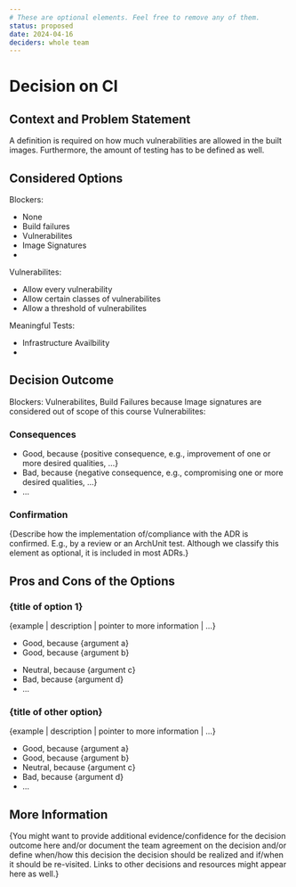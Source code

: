 ```yaml
---
# These are optional elements. Feel free to remove any of them.
status: proposed
date: 2024-04-16
deciders: whole team
---
```

# Decision on CI

## Context and Problem Statement

A definition is required on how much vulnerabilities are allowed in the built images.
Furthermore, the amount of testing has to be defined as well.

## Considered Options

Blockers:
* None
* Build failures
* Vulnerabilites
* Image Signatures
* 


Vulnerabilites:
* Allow every vulnerability
* Allow certain classes of vulnerabilites
* Allow a threshold of vulnerabilites

Meaningful Tests:
* Infrastructure Availbility
* 

## Decision Outcome

Blockers: Vulnerabilites, Build Failures because Image signatures are considered out of scope of this course
Vulnerabilites: 
### Consequences

* Good, because {positive consequence, e.g., improvement of one or more desired qualities, …}
* Bad, because {negative consequence, e.g., compromising one or more desired qualities, …}
* … <!-- numbers of consequences can vary -->

<!-- This is an optional element. Feel free to remove. -->
### Confirmation

{Describe how the implementation of/compliance with the ADR is confirmed. E.g., by a review or an ArchUnit test.
 Although we classify this element as optional, it is included in most ADRs.}

<!-- This is an optional element. Feel free to remove. -->
## Pros and Cons of the Options

### {title of option 1}

<!-- This is an optional element. Feel free to remove. -->
{example | description | pointer to more information | …}

* Good, because {argument a}
* Good, because {argument b}
<!-- use "neutral" if the given argument weights neither for good nor bad -->
* Neutral, because {argument c}
* Bad, because {argument d}
* … <!-- numbers of pros and cons can vary -->

### {title of other option}

{example | description | pointer to more information | …}

* Good, because {argument a}
* Good, because {argument b}
* Neutral, because {argument c}
* Bad, because {argument d}
* …

<!-- This is an optional element. Feel free to remove. -->
## More Information

{You might want to provide additional evidence/confidence for the decision outcome here and/or
 document the team agreement on the decision and/or
 define when/how this decision the decision should be realized and if/when it should be re-visited.
Links to other decisions and resources might appear here as well.}
